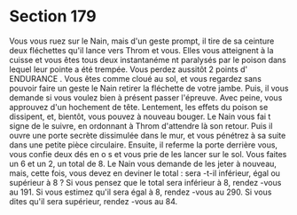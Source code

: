 # Section 179

Vous vous ruez sur le Nain, mais d'un geste prompt, il tire de sa ceinture deux fléchettes
qu'il lance vers Throm et vous. Elles vous atteignent à la cuisse et vous êtes tous deux
instantanéme nt paralysés par le poison dans lequel leur pointe a été trempée. Vous perdez
aussitôt 2 points d' ENDURANCE . Vous êtes comme cloué au sol, et vous regardez sans
pouvoir faire un geste le Nain retirer  la fléchette de votre jambe. Puis, il vous demande si
vous voulez bien à présent passer l'épreuve. Avec peine, vous approuvez d'un hochement
de tête. Lentement, les effets du poison se dissipent, et, bientôt, vous pouvez à nouveau
bouger. Le Nain vous fai t signe de le suivre, en ordonnant à Throm d'attendre là son
retour. Puis il ouvre une porte secrète dissimulée dans le mur, et vous pénétrez à sa suite
dans une petite pièce circulaire. Ensuite, il referme la porte derrière vous, vous confie
deux dés en o s et vous prie de les lancer sur le sol. Vous faites un 6 et un 2, un total de 8.
Le Nain vous demande de les jeter à nouveau, mais, cette fois, vous devez en deviner le
total : sera -t-il inférieur, égal ou supérieur à 8  ? Si vous pensez que le total sera inférieur
à 8, rendez -vous au 191. Si vous estimez qu'il sera égal à 8, rendez -vous au 290. Si vous
dites qu'il sera supérieur, rendez -vous au 84.